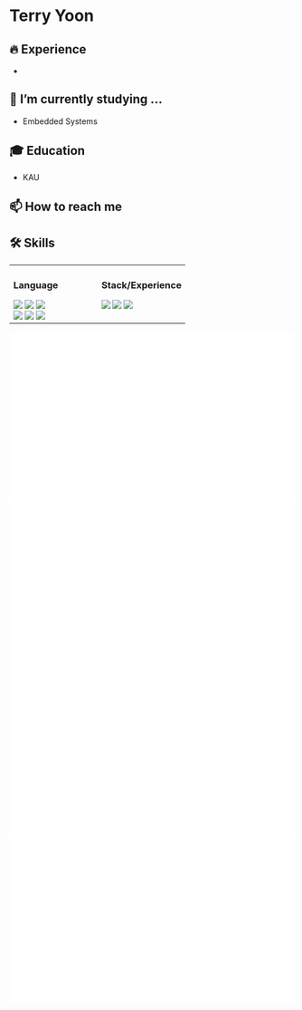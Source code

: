 # Terry Yoon


## 🔥 Experience
- 

## 🔭 I’m currently studying ...
 - Embedded Systems

## 🎓 Education
- KAU

## 📫 How to reach me


 
## 🛠 Skills
<center>
  <table width="100%">
    <tr width="100%">
      <td valign="top" width="50%" nowrap>
        <h3>Language</h3>
            <!-- https://github.com/Ileriayo/markdown-badges -->
            <!-- C --><img src="https://img.shields.io/badge/c-%2300599C.svg?style=for-the-badge&logo=c&logoColor=white"/>
            <!-- C++ --><img src="https://img.shields.io/badge/c++-%2300599C.svg?style=for-the-badge&logo=c%2B%2B&logoColor=white"/>
            <!-- Python --><img src="https://img.shields.io/badge/python-3670A0?style=for-the-badge&logo=python&logoColor=ffdd54"/>
          <br>
            <!-- HTML --><img src="https://img.shields.io/badge/html5-%23E34F26.svg?style=for-the-badge&logo=html5&logoColor=white"/>
            <!-- CSS --><img src="https://img.shields.io/badge/css3-%231572B6.svg?style=for-the-badge&logo=css3&logoColor=white"/>
            <!-- JS --><img src="https://img.shields.io/badge/javascript-%23323330.svg?style=for-the-badge&logo=javascript&logoColor=%23F7DF1E"/>
      </td>
      <td valign="top" width="50%">
        <h3>Stack/Experience</h3>
          <!-- Ubuntu --><img src="https://img.shields.io/badge/Ubuntu-E95420?style=for-the-badge&logo=ubuntu&logoColor=white"/>
          <!-- Raspberry Pi --><img src="https://img.shields.io/badge/-RaspberryPi-C51A4A?style=for-the-badge&logo=Raspberry-Pi"/>
          <!-- HA --><img src="https://img.shields.io/badge/home%20assistant-%2341BDF5.svg?style=for-the-badge&logo=home-assistant&logoColor=white"/>
      </td>
    </tr>
  </table>
</center>  

<!-- [![Anurag's GitHub stats](https://github-readme-stats.vercel.app/api?username=terryjwyoon)](https://github.com/terryjwyoon/github-readme-stats) -->
![](https://raw.githubusercontent.com/terryjwyoon/github-stats/master/generated/overview.svg#gh-dark-mode-only)
![](https://raw.githubusercontent.com/terryjwyoon/github-stats/master/generated/overview.svg#gh-light-mode-only)
![](https://raw.githubusercontent.com/terryjwyoon/github-stats/master/generated/languages.svg#gh-dark-mode-only)
![](https://raw.githubusercontent.com/terryjwyoon/github-stats/master/generated/languages.svg#gh-light-mode-only)
